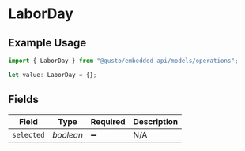 # LaborDay

## Example Usage

```typescript
import { LaborDay } from "@gusto/embedded-api/models/operations";

let value: LaborDay = {};
```

## Fields

| Field              | Type               | Required           | Description        |
| ------------------ | ------------------ | ------------------ | ------------------ |
| `selected`         | *boolean*          | :heavy_minus_sign: | N/A                |